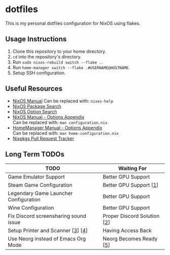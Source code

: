 # dotfiles

This is my personal dotfiles configuration for NixOS using flakes.

## Usage Instructions

1. Clone this repository to your home directory.
2. `cd` into the repository's directory.
3. Run `sudo nixos-rebuild switch --flake .`.
4. Run `home-manager switch --flake .#USERNAME@HOSTNAME`.
4. Setup SSH configuration.

## Useful Resources

+ [NixOS Manual](https://nixos.org/manual/nixos/stable/)
  Can be replaced with: `nixos-help`
+ [NixOS Package Search](https://search.nixos.org/packages)
+ [NixOS Option Search](https://search.nixos.org/options)
+ [NixOS Manual - Options Appendix](https://nixos.org/manual/nixos/stable/options.html)\
  Can be replaced with: `man configuration.nix`
+ [HomeManager Manual - Options Appendix](https://nix-community.github.io/home-manager/options.html)\
  Can be replaced with: `man home-configuration.nix`
+ [Nixpkgs Pull Request Tracker](https://nixpk.gs/pr-tracker.html)

## Long Term TODOs

| TODO                                  | Waiting For                   |
|---------------------------------------|-------------------------------|
| Game Emulator Support                 | Better GPU Support            |
| Steam Game Configuration              | Better GPU Support [[1]]      |
| Legendary Game Launcher Configuration | Better GPU Support            |
| Wine Configuration                    | Better GPU Support            |
| Fix Discord screensharing sound issue | Proper Discord Solution [[2]] |
| Setup Printer and Scanner [[3]] [[4]] | Having Access Back            |
| Use Neorg instead of Emacs Org Mode   | Neorg Becomes Ready [[5]]     |

[1]: https://youtu.be/v9tb1gTTbJE
[2]: https://support.discord.com/hc/en-us/community/posts/360050971374-Linux-Screen-Share-Sound-Support
[3]: https://nixos.wiki/wiki/Printing
[4]: https://nixos.wiki/wiki/Scanners
[5]: https://github.com/nvim-neorg/neorg
